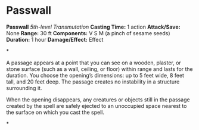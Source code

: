 # Passwall

**Passwall**
_5th-level Transmutation_
**Casting Time:** 1 action
**Attack/Save:** None
**Range:** 30 ft
**Components:** V S M (a pinch of sesame seeds)
**Duration:** 1 hour
**Damage/Effect:** Effect

*<p>A passage appears at a point that you can see on a wooden, plaster, or stone surface (such as a wall, ceiling, or floor) within range and lasts for the duration. You choose the opening’s dimensions: up to 5 feet wide, 8 feet tall, and 20 feet deep. The passage creates no instability in a structure surrounding it.

When the opening disappears, any creatures or objects still in the passage created by the spell are safely ejected to an unoccupied space nearest to the surface on which you cast the spell.</p>*
